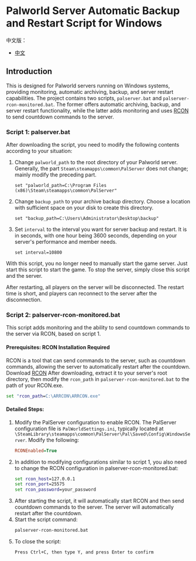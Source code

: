 
# Palworld Server Automatic Backup and Restart Script for Windows
中文版：
- [中文](README.md)

## Introduction
This is designed for Palworld servers running on Windows systems, providing monitoring, automatic archiving, backup, and server restart capabilities.
The project contains two scripts, `palserver.bat` and `palserver-rcon-monitored.bat`. The former offers automatic archiving, backup, and server restart functionality, while the latter adds monitoring and uses [RCON](https://github.com/radj307/ARRCON/releases/tag/3.3.7) to send countdown commands to the server.

### Script 1: palserver.bat
After downloading the script, you need to modify the following contents according to your situation:

1. Change `palworld_path` to the root directory of your Palworld server. Generally, the part `Steam\steamapps\common\PalServer` does not change; mainly modify the preceding part.
   ```
   set "palworld_path=C:\Program Files (x86)\Steam\steamapps\common\PalServer"
   ```
2. Change `backup_path` to your archive backup directory. Choose a location with sufficient space on your disk to create this directory.
   ```
   set "backup_path=C:\Users\Administrator\Desktop\backup"
   ```
3. Set `interval` to the interval you want for server backup and restart. It is in seconds, with one hour being 3600 seconds, depending on your server's performance and member needs.
   ```
   set interval=10800
   ```
With this script, you no longer need to manually start the game server. Just start this script to start the game. To stop the server, simply close this script and the server.

After restarting, all players on the server will be disconnected. The restart time is short, and players can reconnect to the server after the disconnection.

### Script 2: palserver-rcon-monitored.bat
This script adds monitoring and the ability to send countdown commands to the server via RCON, based on script 1.

#### Prerequisites: RCON Installation Required
RCON is a tool that can send commands to the server, such as countdown commands, allowing the server to automatically restart after the countdown.
Download [RCON](https://github.com/radj307/ARRCON/releases/tag/3.3.7)
After downloading, extract it to your server's root directory, then modify the `rcon_path` in `palserver-rcon-monitored.bat` to the path of your RCON.exe.
```bat
set "rcon_path=C:\ARRCON\ARRCON.exe"
```

#### Detailed Steps:

1. Modify the PalServer configuration to enable RCON. The PalServer configuration file is `PalWorldSettings.ini`, typically located at `\SteamLibrary\steamapps\common\PalServer\Pal\Saved\Config\WindowsServer`. Modify the following:
   ```ini
   RCONEnabled=True
   ```
2. In addition to modifying configurations similar to script 1, you also need to change the RCON configuration in palserver-rcon-monitored.bat:
   ```bat
   set rcon_host=127.0.0.1
   set rcon_port=25575
   set rcon_password=your_password
   ```
3. After starting the script, it will automatically start RCON and then send countdown commands to the server. The server will automatically restart after the countdown.
4. Start the script command:
   ```bat
   palserver-rcon-monitored.bat
   ```
5. To close the script:
   ```bat
   Press Ctrl+C, then type Y, and press Enter to confirm
   ```
